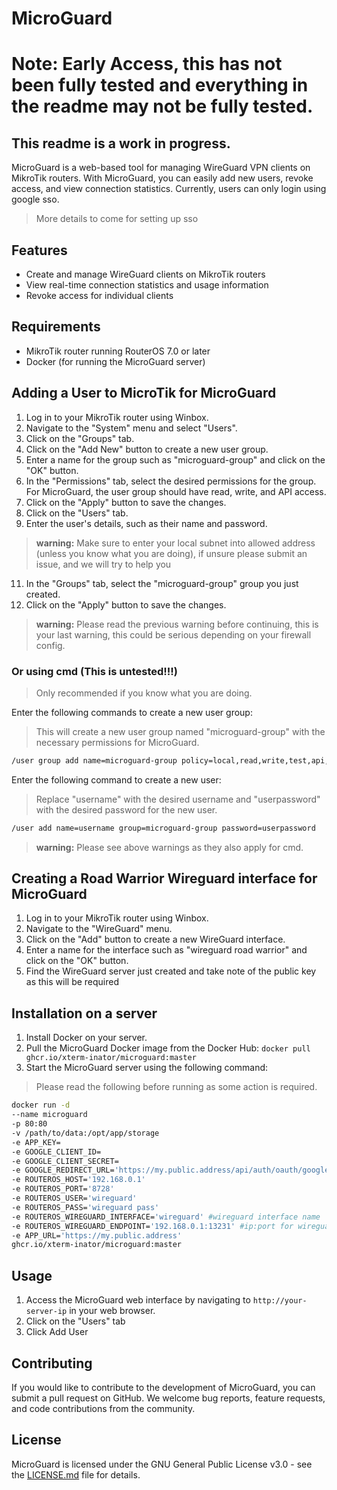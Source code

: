 # MicroGuard
# Note: Early Access, this has not been fully tested and everything in the readme may not be fully tested.
## This readme is a work in progress.

MicroGuard is a web-based tool for managing WireGuard VPN clients on MikroTik routers. With MicroGuard, 
you can easily add new users, revoke access, and view connection statistics.
Currently, users can only login using google sso.

> More details to come for setting up sso

## Features

- Create and manage WireGuard clients on MikroTik routers
- View real-time connection statistics and usage information
- Revoke access for individual clients

## Requirements

- MikroTik router running RouterOS 7.0 or later
- Docker (for running the MicroGuard server)

## Adding a User to MicroTik for MicroGuard

1. Log in to your MikroTik router using Winbox.
2. Navigate to the "System" menu and select "Users".
3. Click on the "Groups" tab.
4. Click on the "Add New" button to create a new user group.
5. Enter a name for the group such as "microguard-group" and click on the "OK" button.
6. In the "Permissions" tab, select the desired permissions for the group. For MicroGuard, the user group should have read, write, and API access.
7. Click on the "Apply" button to save the changes.
8. Click on the "Users" tab.
10. Enter the user's details, such as their name and password.

> **warning:** Make sure to enter your local subnet into allowed address (unless you know what you are doing), 
> if unsure please submit an issue, and we will try to help you

11. In the "Groups" tab, select the "microguard-group" group you just created.
12. Click on the "Apply" button to save the changes.

> **warning:** Please read the previous warning before continuing, this is your last warning, this could be serious depending on your firewall config.

### Or using cmd (This is untested!!!)
>Only recommended if you know what you are doing. 

Enter the following commands to create a new user group:

>This will create a new user group named "microguard-group" with the necessary permissions for MicroGuard.
```sh
/user group add name=microguard-group policy=local,read,write,test,api,winbox,password
```

Enter the following command to create a new user:
>Replace "username" with the desired username and "userpassword" with the desired password for the new user.
```sh
/user add name=username group=microguard-group password=userpassword
````

> **warning:** Please see above warnings as they also apply for cmd.

## Creating a Road Warrior Wireguard interface for MicroGuard

1. Log in to your MikroTik router using Winbox.
2. Navigate to the "WireGuard" menu.
3. Click on the "Add" button to create a new WireGuard interface.
4. Enter a name for the interface such as "wireguard road warrior" and click on the "OK" button.
5. Find the WireGuard server just created and take note of the public key as this will be required

## Installation on a server

1. Install Docker on your server.
2. Pull the MicroGuard Docker image from the Docker Hub: `docker pull ghcr.io/xterm-inator/microguard:master`
3. Start the MicroGuard server using the following command:
> Please read the following before running as some action is required.
````bash
docker run -d
--name microguard
-p 80:80
-v /path/to/data:/opt/app/storage
-e APP_KEY=
-e GOOGLE_CLIENT_ID=
-e GOOGLE_CLIENT_SECRET=
-e GOOGLE_REDIRECT_URL='https://my.public.address/api/auth/oauth/google/callback'
-e ROUTEROS_HOST='192.168.0.1'
-e ROUTEROS_PORT='8728'
-e ROUTEROS_USER='wireguard'
-e ROUTEROS_PASS='wireguard pass'
-e ROUTEROS_WIREGUARD_INTERFACE='wireguard' #wireguard interface name 
-e ROUTEROS_WIREGUARD_ENDPOINT='192.168.0.1:13231' #ip:port for wireguard interface
-e APP_URL='https://my.public.address'
ghcr.io/xterm-inator/microguard:master
````

## Usage

1. Access the MicroGuard web interface by navigating to `http://your-server-ip` in your web browser.
2. Click on the "Users" tab
3. Click Add User

## Contributing

If you would like to contribute to the development of MicroGuard, you can submit a pull request on GitHub. We welcome bug reports, feature requests, and code contributions from the community.

## License

MicroGuard is licensed under the GNU General Public License v3.0 - see the [LICENSE.md](LICENSE.md) file for details.
